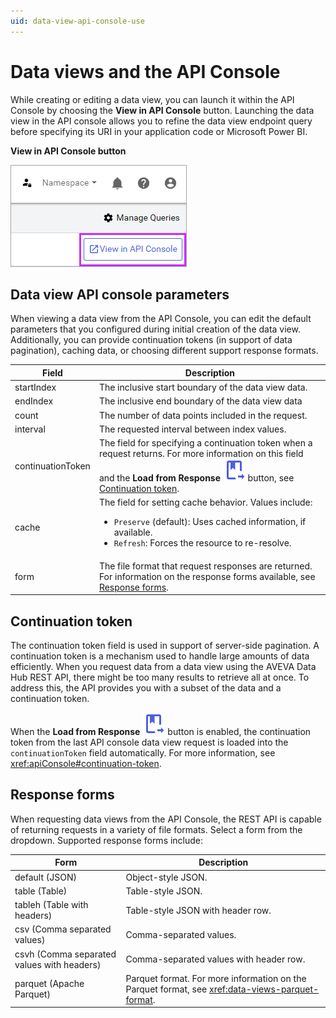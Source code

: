 ```yaml
---
uid: data-view-api-console-use
---
```


# Data views and the API Console

While creating or editing a data view, you can launch it within the API Console by choosing the **View in API Console** button. Launching the data view in the API console allows you to refine the data view endpoint query before specifying its URI in your application code or Microsoft Power BI.

**View in API Console button**

![view-in-api-console](_images/view-in-api-console.png)

## Data view API console parameters

When viewing a data view from the API Console, you can edit the default parameters that you configured during initial creation of the data view. Additionally, you can provide continuation tokens (in support of data pagination), caching data, or choosing different support response formats.

| Field | Description |
|--|--|
| startIndex | The inclusive start boundary of the data view data. |
| endIndex | The inclusive end boundary of the data view data |
| count | The number of data points included in the request. |
| interval | The requested interval between index values. |
| continuationToken | The field for specifying a continuation token when a request returns. For more information on this field and the **Load from Response** ![load from response](../../_icons/branded/book-arrow-right-outline.svg) button, see [Continuation token](#continuation-token). |
| cache | The field for setting cache behavior. Values include: <ul><li><code>Preserve</code> (default): Uses cached information, if available.</li><li><code>Refresh</code>: Forces the resource to re-resolve.</li></ul> |
| form | The file format that request responses are returned. For information on the response forms available, see [Response forms](#response-forms). |

## Continuation token

The continuation token field is used in support of server-side pagination. A continuation token is a mechanism used to handle large amounts of data efficiently. When you request data from a data view using the AVEVA Data Hub REST API, there might be too many results to retrieve all at once. To address this, the API provides you with a subset of the data and a continuation token.

When the **Load from Response** ![load from response](../../_icons/branded/book-arrow-right-outline.svg) button is enabled, the continuation token from the last API console data view request is loaded into the `continuationToken` field automatically. For more information, see <xref:apiConsole#continuation-token>.

## Response forms

When requesting data views from the API Console, the REST API is capable of returning requests in a variety of file formats. Select a form from the dropdown. Supported response forms include:

| Form | Description |
|--|--|
| default (JSON) | Object-style JSON. |
| table (Table) | Table-style JSON. |
| tableh (Table with headers) | Table-style JSON with header row. |
| csv (Comma separated values) | Comma-separated values. |
| csvh (Comma separated values with headers) | Comma-separated values with header row. |
| parquet (Apache Parquet) | Parquet format. For more information on the Parquet format, see <xref:data-views-parquet-format>. |

